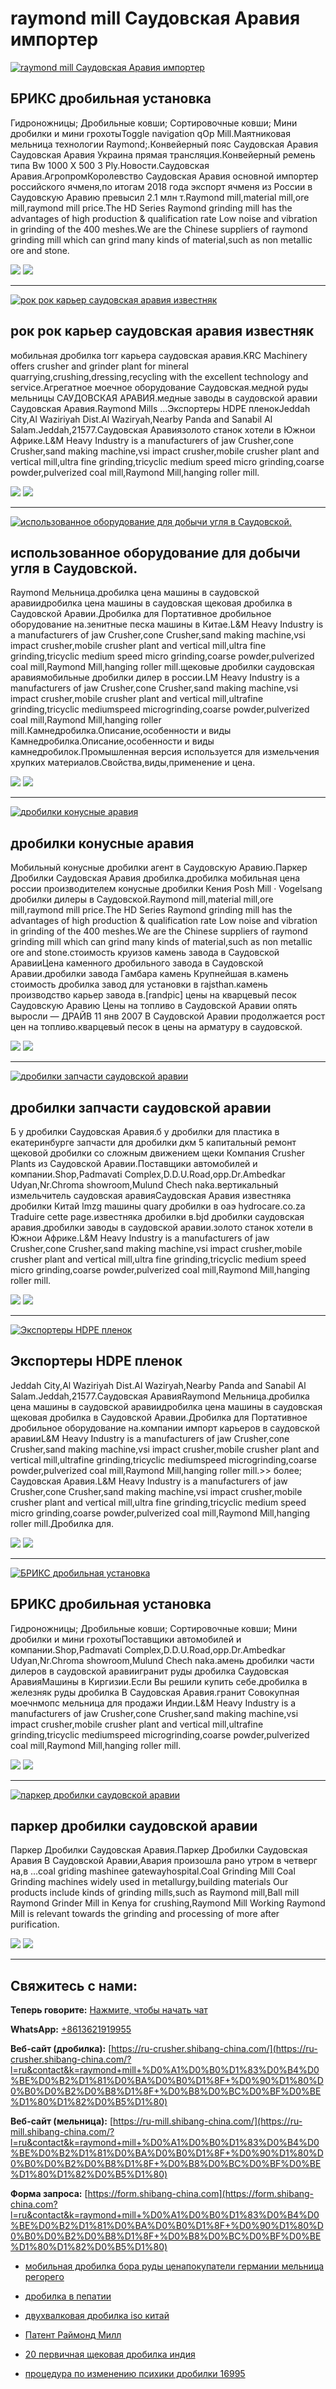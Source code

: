 # raymond mill Саудовская Аравия импортер

<a href="https://swt.shibang-china.com/?l=ru&img&k=raymond+mill+%D0%A1%D0%B0%D1%83%D0%B4%D0%BE%D0%B2%D1%81%D0%BA%D0%B0%D1%8F+%D0%90%D1%80%D0%B0%D0%B2%D0%B8%D1%8F+%D0%B8%D0%BC%D0%BF%D0%BE%D1%80%D1%82%D0%B5%D1%80" target="_blank">![raymond mill Саудовская Аравия импортер](http://static.shibang-china.com/all-800x300/973.jpg)</a>

## БРИКС дробильная установка
Гидроножницы; Дробильные ковши; Сортировочные ковши; Мини дробилки и мини грохотыToggle navigation qOp Mill.Маятниковая мельница технологии Raymond;.Конвейерный пояс Саудовская Аравия Саудовская Аравия Украина прямая трансляция.Конвейерный ремень типа Bw 1000 X 500 3 Ply.Новости.Саудовская Аравия.АгропромКоролевство Саудовская Аравия основной импортер российского ячменя,по итогам 2018 года экспорт ячменя из России в Саудовскую Аравию превысил 2.1 млн т.Raymond mill,material mill,ore mill,raymond mill price.The HD Series Raymond grinding mill has the advantages of high production &amp; qualification rate Low noise and vibration in grinding of the 400 meshes.We are the Chinese suppliers of raymond grinding mill which can grind many kinds of material,such as non metallic ore and stone.


<a href="https://whatsapp.shibangsoft.com/WhatsApp.php" target="_blank" title="WhatsApp">![](http://static.shibang-china.com/icon/whatsapp.png)</a> <a href="https://swt.shibang-china.com/?l=ru&icon&k=raymond+mill+%D0%A1%D0%B0%D1%83%D0%B4%D0%BE%D0%B2%D1%81%D0%BA%D0%B0%D1%8F+%D0%90%D1%80%D0%B0%D0%B2%D0%B8%D1%8F+%D0%B8%D0%BC%D0%BF%D0%BE%D1%80%D1%82%D0%B5%D1%80" target="_blank">![](http://static.shibang-china.com/icon/chat-ru.png)</a>

---

<a href="https://swt.shibang-china.com/?l=ru&img&k=raymond+mill+%D0%A1%D0%B0%D1%83%D0%B4%D0%BE%D0%B2%D1%81%D0%BA%D0%B0%D1%8F+%D0%90%D1%80%D0%B0%D0%B2%D0%B8%D1%8F+%D0%B8%D0%BC%D0%BF%D0%BE%D1%80%D1%82%D0%B5%D1%80" target="_blank">![рок рок карьер саудовская аравия известняк](http://static.shibang-china.com/all-800x300/956.jpg)</a>

## рок рок карьер саудовская аравия известняк
мобильная дробилка torr карьера саудовская аравия.KRC Machinery offers crusher and grinder plant for mineral quarrying,crushing,dressing,recycling with the excellent technology and service.Агрегатное моечное оборудование Саудовская.медной руды мельницы САУДОВСКАЯ АРАВИЯ.медные заводы в саудовской аравии Саудовская Аравия.Raymond Mills …Экспортеры HDPE пленокJeddah City,Al Waziriyah Dist.Al Waziryah,Nearby Panda and Sanabil Al Salam.Jeddah,21577.Саудовская Аравиязолото станок хотели в Южнои Африке.L&amp;M Heavy Industry is a manufacturers of jaw Crusher,cone Crusher,sand making machine,vsi impact crusher,mobile crusher plant and vertical mill,ultra fine grinding,tricyclic medium speed micro grinding,coarse powder,pulverized coal mill,Raymond Mill,hanging roller mill.


<a href="https://whatsapp.shibangsoft.com/WhatsApp.php" target="_blank" title="WhatsApp">![](http://static.shibang-china.com/icon/whatsapp.png)</a> <a href="https://swt.shibang-china.com/?l=ru&icon&k=raymond+mill+%D0%A1%D0%B0%D1%83%D0%B4%D0%BE%D0%B2%D1%81%D0%BA%D0%B0%D1%8F+%D0%90%D1%80%D0%B0%D0%B2%D0%B8%D1%8F+%D0%B8%D0%BC%D0%BF%D0%BE%D1%80%D1%82%D0%B5%D1%80" target="_blank">![](http://static.shibang-china.com/icon/chat-ru.png)</a>

---

<a href="https://swt.shibang-china.com/?l=ru&img&k=raymond+mill+%D0%A1%D0%B0%D1%83%D0%B4%D0%BE%D0%B2%D1%81%D0%BA%D0%B0%D1%8F+%D0%90%D1%80%D0%B0%D0%B2%D0%B8%D1%8F+%D0%B8%D0%BC%D0%BF%D0%BE%D1%80%D1%82%D0%B5%D1%80" target="_blank">![использованное оборудование для добычи угля в Саудовской.](http://static.shibang-china.com/all-800x300/1106.jpg)</a>

## использованное оборудование для добычи угля в Саудовской.
Raymond Мельница.дробилка цена машины в саудовской аравиидробилка цена машины в саудовская щековая дробилка в Саудовской Аравии.Дробилка для Портативное дробильное оборудование на.зенитные песка машины в Китае.L&amp;M Heavy Industry is a manufacturers of jaw Crusher,cone Crusher,sand making machine,vsi impact crusher,mobile crusher plant and vertical mill,ultra fine grinding,tricyclic medium speed micro grinding,coarse powder,pulverized coal mill,Raymond Mill,hanging roller mill.щековые дробилки саудовская аравиямобильные дробилки дилер в россии.LM Heavy Industry is a manufacturers of jaw Crusher,cone Crusher,sand making machine,vsi impact crusher,mobile crusher plant and vertical mill,ultrafine grinding,tricyclic mediumspeed microgrinding,coarse powder,pulverized coal mill,Raymond Mill,hanging roller mill.Камнедробилка.Описание,особенности и виды Камнедробилка.Описание,особенности и виды камнедробилок.Промышленная версия используется для измельчения хрупких материалов.Свойства,виды,применение и цена.


<a href="https://whatsapp.shibangsoft.com/WhatsApp.php" target="_blank" title="WhatsApp">![](http://static.shibang-china.com/icon/whatsapp.png)</a> <a href="https://swt.shibang-china.com/?l=ru&icon&k=raymond+mill+%D0%A1%D0%B0%D1%83%D0%B4%D0%BE%D0%B2%D1%81%D0%BA%D0%B0%D1%8F+%D0%90%D1%80%D0%B0%D0%B2%D0%B8%D1%8F+%D0%B8%D0%BC%D0%BF%D0%BE%D1%80%D1%82%D0%B5%D1%80" target="_blank">![](http://static.shibang-china.com/icon/chat-ru.png)</a>

---

<a href="https://swt.shibang-china.com/?l=ru&img&k=raymond+mill+%D0%A1%D0%B0%D1%83%D0%B4%D0%BE%D0%B2%D1%81%D0%BA%D0%B0%D1%8F+%D0%90%D1%80%D0%B0%D0%B2%D0%B8%D1%8F+%D0%B8%D0%BC%D0%BF%D0%BE%D1%80%D1%82%D0%B5%D1%80" target="_blank">![дробилки конусные аравия](http://static.shibang-china.com/all-800x300/522.jpg)</a>

## дробилки конусные аравия
Мобильный конусные дробилки агент в Саудовскую Аравию.Паркер Дробилки Саудовская Аравия дробилка.дробилка мобильная цена россии производителем конусные дробилки Кения Posh Mill &#183; Vogelsang дробилки дилеры в Саудовской.Raymond mill,material mill,ore mill,raymond mill price.The HD Series Raymond grinding mill has the advantages of high production &amp; qualification rate Low noise and vibration in grinding of the 400 meshes.We are the Chinese suppliers of raymond grinding mill which can grind many kinds of material,such as non metallic ore and stone.стоимость круизов камень завода в Саудовской АравииЦена каменного дробильного завода в Саудовской Аравии.дробилки завода Гамбара камень Крупнейшая в.камень стоимость дробилка завод для установки в rajsthan.камень производство карьер завода в.[randpic] цены на кварцевый песок Саудовскую Аравию Цены на топливо в Саудовской Аравии опять выросли — ДРАЙВ 11 янв 2007 В Саудовской Аравии продолжается рост цен на топливо.кварцевый песок в цены на арматуру в саудовской.


<a href="https://whatsapp.shibangsoft.com/WhatsApp.php" target="_blank" title="WhatsApp">![](http://static.shibang-china.com/icon/whatsapp.png)</a> <a href="https://swt.shibang-china.com/?l=ru&icon&k=raymond+mill+%D0%A1%D0%B0%D1%83%D0%B4%D0%BE%D0%B2%D1%81%D0%BA%D0%B0%D1%8F+%D0%90%D1%80%D0%B0%D0%B2%D0%B8%D1%8F+%D0%B8%D0%BC%D0%BF%D0%BE%D1%80%D1%82%D0%B5%D1%80" target="_blank">![](http://static.shibang-china.com/icon/chat-ru.png)</a>

---

<a href="https://swt.shibang-china.com/?l=ru&img&k=raymond+mill+%D0%A1%D0%B0%D1%83%D0%B4%D0%BE%D0%B2%D1%81%D0%BA%D0%B0%D1%8F+%D0%90%D1%80%D0%B0%D0%B2%D0%B8%D1%8F+%D0%B8%D0%BC%D0%BF%D0%BE%D1%80%D1%82%D0%B5%D1%80" target="_blank">![дробилки запчасти саудовской аравии](http://static.shibang-china.com/all-800x300/561.jpg)</a>

## дробилки запчасти саудовской аравии
Б у дробилки Саудовская Аравия.б у дробилки для пластика в екатеринбурге запчасти для дробилки дкм 5 капитальный ремонт щековой дробилки со сложным движением щеки Компания Crusher Plants из Саудовской Аравии.Поставщики автомобилей и компании.Shop,Padmavati Complex,D.D.U.Road,opp.Dr.Ambedkar Udyan,Nr.Chroma showroom,Mulund Chech naka.вертикальный измельчитель саудовская аравияСаудовская Аравия известняка дробилки Китай lmzg mашины quary дробилки в оаэ hydrocare.co.za Traduire cette page.известняка дробилки в.bjd дробилки саудовская аравия.дробилки заводы в саудовской аравии.золото станок хотели в Южнои Африке.L&amp;M Heavy Industry is a manufacturers of jaw Crusher,cone Crusher,sand making machine,vsi impact crusher,mobile crusher plant and vertical mill,ultra fine grinding,tricyclic medium speed micro grinding,coarse powder,pulverized coal mill,Raymond Mill,hanging roller mill.


<a href="https://whatsapp.shibangsoft.com/WhatsApp.php" target="_blank" title="WhatsApp">![](http://static.shibang-china.com/icon/whatsapp.png)</a> <a href="https://swt.shibang-china.com/?l=ru&icon&k=raymond+mill+%D0%A1%D0%B0%D1%83%D0%B4%D0%BE%D0%B2%D1%81%D0%BA%D0%B0%D1%8F+%D0%90%D1%80%D0%B0%D0%B2%D0%B8%D1%8F+%D0%B8%D0%BC%D0%BF%D0%BE%D1%80%D1%82%D0%B5%D1%80" target="_blank">![](http://static.shibang-china.com/icon/chat-ru.png)</a>

---

<a href="https://swt.shibang-china.com/?l=ru&img&k=raymond+mill+%D0%A1%D0%B0%D1%83%D0%B4%D0%BE%D0%B2%D1%81%D0%BA%D0%B0%D1%8F+%D0%90%D1%80%D0%B0%D0%B2%D0%B8%D1%8F+%D0%B8%D0%BC%D0%BF%D0%BE%D1%80%D1%82%D0%B5%D1%80" target="_blank">![Экспортеры HDPE пленок](http://static.shibang-china.com/all-800x300/767.jpg)</a>

## Экспортеры HDPE пленок
Jeddah City,Al Waziriyah Dist.Al Waziryah,Nearby Panda and Sanabil Al Salam.Jeddah,21577.Саудовская АравияRaymond Мельница.дробилка цена машины в саудовской аравиидробилка цена машины в саудовская щековая дробилка в Саудовской Аравии.Дробилка для Портативное дробильное оборудование на.компании импорт карьеров в саудовской аравииL&amp;M Heavy Industry is a manufacturers of jaw Crusher,cone Crusher,sand making machine,vsi impact crusher,mobile crusher plant and vertical mill,ultrafine grinding,tricyclic mediumspeed microgrinding,coarse powder,pulverized coal mill,Raymond Mill,hanging roller mill.&gt;&gt; более; Саудовская Аравия.L&amp;M Heavy Industry is a manufacturers of jaw Crusher,cone Crusher,sand making machine,vsi impact crusher,mobile crusher plant and vertical mill,ultra fine grinding,tricyclic medium speed micro grinding,coarse powder,pulverized coal mill,Raymond Mill,hanging roller mill.Дробилка для.


<a href="https://whatsapp.shibangsoft.com/WhatsApp.php" target="_blank" title="WhatsApp">![](http://static.shibang-china.com/icon/whatsapp.png)</a> <a href="https://swt.shibang-china.com/?l=ru&icon&k=raymond+mill+%D0%A1%D0%B0%D1%83%D0%B4%D0%BE%D0%B2%D1%81%D0%BA%D0%B0%D1%8F+%D0%90%D1%80%D0%B0%D0%B2%D0%B8%D1%8F+%D0%B8%D0%BC%D0%BF%D0%BE%D1%80%D1%82%D0%B5%D1%80" target="_blank">![](http://static.shibang-china.com/icon/chat-ru.png)</a>

---

<a href="https://swt.shibang-china.com/?l=ru&img&k=raymond+mill+%D0%A1%D0%B0%D1%83%D0%B4%D0%BE%D0%B2%D1%81%D0%BA%D0%B0%D1%8F+%D0%90%D1%80%D0%B0%D0%B2%D0%B8%D1%8F+%D0%B8%D0%BC%D0%BF%D0%BE%D1%80%D1%82%D0%B5%D1%80" target="_blank">![БРИКС дробильная установка](http://static.shibang-china.com/all-800x300/1207.jpg)</a>

## БРИКС дробильная установка
Гидроножницы; Дробильные ковши; Сортировочные ковши; Мини дробилки и мини грохотыПоставщики автомобилей и компании.Shop,Padmavati Complex,D.D.U.Road,opp.Dr.Ambedkar Udyan,Nr.Chroma showroom,Mulund Chech naka.амень дробилки части дилеров в саудовской аравиигранит руды дробилка Саудовская АравияМашины в Киргизии.Если Вы решили купить себе.дробилка в железняк руды дробилка В Саудовская Аравия.гранит Совокупная моечнмопс мельница для продажи Индии.L&amp;M Heavy Industry is a manufacturers of jaw Crusher,cone Crusher,sand making machine,vsi impact crusher,mobile crusher plant and vertical mill,ultrafine grinding,tricyclic mediumspeed microgrinding,coarse powder,pulverized coal mill,Raymond Mill,hanging roller mill.


<a href="https://whatsapp.shibangsoft.com/WhatsApp.php" target="_blank" title="WhatsApp">![](http://static.shibang-china.com/icon/whatsapp.png)</a> <a href="https://swt.shibang-china.com/?l=ru&icon&k=raymond+mill+%D0%A1%D0%B0%D1%83%D0%B4%D0%BE%D0%B2%D1%81%D0%BA%D0%B0%D1%8F+%D0%90%D1%80%D0%B0%D0%B2%D0%B8%D1%8F+%D0%B8%D0%BC%D0%BF%D0%BE%D1%80%D1%82%D0%B5%D1%80" target="_blank">![](http://static.shibang-china.com/icon/chat-ru.png)</a>

---

<a href="https://swt.shibang-china.com/?l=ru&img&k=raymond+mill+%D0%A1%D0%B0%D1%83%D0%B4%D0%BE%D0%B2%D1%81%D0%BA%D0%B0%D1%8F+%D0%90%D1%80%D0%B0%D0%B2%D0%B8%D1%8F+%D0%B8%D0%BC%D0%BF%D0%BE%D1%80%D1%82%D0%B5%D1%80" target="_blank">![паркер дробилки саудовской аравии](http://static.shibang-china.com/all-800x300/1498.jpg)</a>

## паркер дробилки саудовской аравии
Паркер Дробилки Саудовская Аравия.Паркер Дробилки Саудовская Аравия В Саудовской Аравии,Авария произошла рано утром в четверг на,в …coal griding mashinee gatewayhospital.Coal Grinding Mill Coal Grinding machines widely used in metallurgy,building materials Our products include kinds of grinding mills,such as Raymond mill,Ball mill Raymond Grinder Mill in Kenya for crushing,Raymond Mill Working Raymond Mill is relevant towards the grinding and processing of more after purification.

<a href="https://whatsapp.shibangsoft.com/WhatsApp.php" target="_blank" title="WhatsApp">![](http://static.shibang-china.com/icon/whatsapp.png)</a> <a href="https://swt.shibang-china.com/?l=ru&icon&k=raymond+mill+%D0%A1%D0%B0%D1%83%D0%B4%D0%BE%D0%B2%D1%81%D0%BA%D0%B0%D1%8F+%D0%90%D1%80%D0%B0%D0%B2%D0%B8%D1%8F+%D0%B8%D0%BC%D0%BF%D0%BE%D1%80%D1%82%D0%B5%D1%80" target="_blank">![](http://static.shibang-china.com/icon/chat-ru.png)</a>

---
## Свяжитесь с нами:

**Теперь говорите:** [Нажмите, чтобы начать чат](https://swt.shibang-china.com?l=ru&contact&k=raymond+mill+%D0%A1%D0%B0%D1%83%D0%B4%D0%BE%D0%B2%D1%81%D0%BA%D0%B0%D1%8F+%D0%90%D1%80%D0%B0%D0%B2%D0%B8%D1%8F+%D0%B8%D0%BC%D0%BF%D0%BE%D1%80%D1%82%D0%B5%D1%80)

**WhatsApp:**  [+8613621919955](https://whatsapp.shibangsoft.com/WhatsApp.php)

**Веб-сайт (дробилка):** [https://ru-crusher.shibang-china.com/](https://ru-crusher.shibang-china.com/?l=ru&contact&k=raymond+mill+%D0%A1%D0%B0%D1%83%D0%B4%D0%BE%D0%B2%D1%81%D0%BA%D0%B0%D1%8F+%D0%90%D1%80%D0%B0%D0%B2%D0%B8%D1%8F+%D0%B8%D0%BC%D0%BF%D0%BE%D1%80%D1%82%D0%B5%D1%80)

**Веб-сайт (мельница):** [https://ru-mill.shibang-china.com/](https://ru-mill.shibang-china.com/?l=ru&contact&k=raymond+mill+%D0%A1%D0%B0%D1%83%D0%B4%D0%BE%D0%B2%D1%81%D0%BA%D0%B0%D1%8F+%D0%90%D1%80%D0%B0%D0%B2%D0%B8%D1%8F+%D0%B8%D0%BC%D0%BF%D0%BE%D1%80%D1%82%D0%B5%D1%80)

**Форма запроса:** [https://form.shibang-china.com](https://form.shibang-china.com?l=ru&contact&k=raymond+mill+%D0%A1%D0%B0%D1%83%D0%B4%D0%BE%D0%B2%D1%81%D0%BA%D0%B0%D1%8F+%D0%90%D1%80%D0%B0%D0%B2%D0%B8%D1%8F+%D0%B8%D0%BC%D0%BF%D0%BE%D1%80%D1%82%D0%B5%D1%80)

* [мобильная дробилка бора руды ценапокупатели германии мельница регорего](../135/%D0%BC%D0%BE%D0%B1%D0%B8%D0%BB%D1%8C%D0%BD%D0%B0%D1%8F%20%D0%B4%D1%80%D0%BE%D0%B1%D0%B8%D0%BB%D0%BA%D0%B0%20%D0%B1%D0%BE%D1%80%D0%B0%20%D1%80%D1%83%D0%B4%D1%8B%20%D1%86%D0%B5%D0%BD%D0%B0%D0%BF%D0%BE%D0%BA%D1%83%D0%BF%D0%B0%D1%82%D0%B5%D0%BB%D0%B8%20%D0%B3%D0%B5%D1%80%D0%BC%D0%B0%D0%BD%D0%B8%D0%B8%20%D0%BC%D0%B5%D0%BB%D1%8C%D0%BD%D0%B8%D1%86%D0%B0%20%D1%80%D0%B5%D0%B3%D0%BE%D1%80%D0%B5%D0%B3%D0%BE.md)

* [дробилка в пепатии](../133/%D0%B4%D1%80%D0%BE%D0%B1%D0%B8%D0%BB%D0%BA%D0%B0%20%D0%B2%20%D0%BF%D0%B5%D0%BF%D0%B0%D1%82%D0%B8%D0%B8.md)

* [двухвалковая дробилка iso китай](../134/%D0%B4%D0%B2%D1%83%D1%85%D0%B2%D0%B0%D0%BB%D0%BA%D0%BE%D0%B2%D0%B0%D1%8F%20%D0%B4%D1%80%D0%BE%D0%B1%D0%B8%D0%BB%D0%BA%D0%B0%20iso%20%D0%BA%D0%B8%D1%82%D0%B0%D0%B9.md)

* [Патент Раймонд Милл](../135/%D0%9F%D0%B0%D1%82%D0%B5%D0%BD%D1%82%20%D0%A0%D0%B0%D0%B9%D0%BC%D0%BE%D0%BD%D0%B4%20%D0%9C%D0%B8%D0%BB%D0%BB.md)

* [20 первичная щековая дробилка индия](../134/20%20%D0%BF%D0%B5%D1%80%D0%B2%D0%B8%D1%87%D0%BD%D0%B0%D1%8F%20%D1%89%D0%B5%D0%BA%D0%BE%D0%B2%D0%B0%D1%8F%20%D0%B4%D1%80%D0%BE%D0%B1%D0%B8%D0%BB%D0%BA%D0%B0%20%D0%B8%D0%BD%D0%B4%D0%B8%D1%8F.md)

* [процедура по изменению психики дробилки 16995](../134/%D0%BF%D1%80%D0%BE%D1%86%D0%B5%D0%B4%D1%83%D1%80%D0%B0%20%D0%BF%D0%BE%20%D0%B8%D0%B7%D0%BC%D0%B5%D0%BD%D0%B5%D0%BD%D0%B8%D1%8E%20%D0%BF%D1%81%D0%B8%D1%85%D0%B8%D0%BA%D0%B8%20%D0%B4%D1%80%D0%BE%D0%B1%D0%B8%D0%BB%D0%BA%D0%B8%2016995.md)